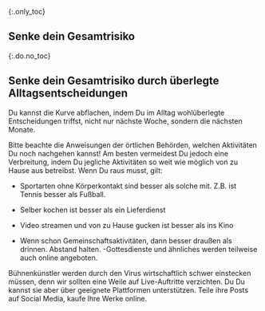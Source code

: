 {:.only_toc}
## Senke dein Gesamtrisiko

{:.do.no_toc}
## Senke dein Gesamtrisiko durch überlegte Alltagsentscheidungen

Du kannst die Kurve abflachen, indem Du im Alltag wohlüberlegte Entscheidungen triffst, nicht nur nächste Woche, sondern die nächsten Monate. 
 
Bitte beachte die Anweisungen der örtlichen Behörden, welchen Aktivitäten Du noch nachgehen kannst! 
Am besten vermeidest Du jedoch eine Verbreitung, indem Du jegliche Aktivitäten so weit wie möglich von zu Hause aus betreibst. 
Wenn Du raus musst, gilt: 
- Sportarten ohne Körperkontakt sind besser als solche mit. Z.B. ist Tennis besser als Fußball.
- Selber kochen ist besser als ein Lieferdienst
- Video streamen und von zu Hause gucken ist besser als ins Kino

- Wenn schon Gemeinschaftsaktivitäten, dann besser draußen als drinnen. Abstand halten.
-Gottesdienste und ähnliches werden teilweise auch online angeboten.
 
Bühnenkünstler werden durch den Virus wirtschaftlich schwer einstecken müssen, denn wir sollten eine Weile auf Live-Auftritte verzichten. Du Du kannst sie aber über geeignete Plattformen unterstützen. Teile ihre Posts auf Social Media, kaufe Ihre Werke online.
